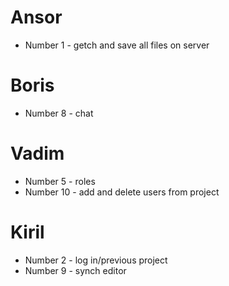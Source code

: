 # Ansor
- Number 1 - getch and save all files on server

# Boris
- Number 8 - chat

# Vadim
- Number 5 - roles
- Number 10 - add and delete users from project

# Kiril
- Number 2 - log in/previous project
- Number 9 - synch editor
